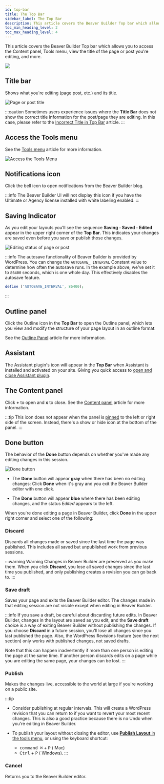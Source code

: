 ```yaml
---
id: top-bar
title: The Top Bar
sidebar_label: The Top Bar
description: This article covers the Beaver Builder Top bar which allows you to access the Content panel, Tools menu, view the title of the page or post you're editing, and more.
toc_min_heading_level: 2
toc_max_heading_level: 4
---
```


This article covers the Beaver Builder Top bar which allows you to access the Content panel, Tools menu, view the title of the page or post you're editing, and more.

![](/img/beaver-builder/user-interface--top-bar--1.jpg)

## Title bar

Shows what you're editing (page post, etc.) and its title.

![Page or post title](/img/beaver-builder/user-interface--top-bar--2.jpg)

:::caution
Sometimes users experience issues where the **Title Bar** does not show the correct title information for the post/page they are editing. In this case, please refer to the [Incorrect Title in Top Bar](troubleshooting/common-issues/title-bar-incorrect.md) article.
:::

## Access the Tools menu

See the [Tools menu](tools-menu.md) article for more information.

![Access the Tools Menu](/img/beaver-builder/user-interface--top-bar--3.jpg)

## Notifications icon
 
Click the bell icon to open notifications from the Beaver Builder blog.

:::info
The Beaver Builder UI will not display this icon if you have the Ultimate or Agency license installed with white labeling enabled.
:::

## Saving Indicator

As you edit your layouts you'll see the sequence **Saving - Saved - Edited** appear in the upper right corner of the **Top Bar**. This indicates your changes are saved even before you save or publish those changes.

![Editing status of page or post](/img/beaver-builder/user-interface--top-bar--4.jpg)

:::info
The autosave functionality of Beaver Builder is provided by WordPress. You can change the `AUTOSAVE_ INTERVAL`
Constant value to determine how often the autosave runs. In the example above, we've set it to `86400` seconds, which is one whole day. This effectively disables the autosave feature.

```php
define ('AUTOSAVE_INTERVAL', 86400);
```
:::

## Outline panel

Click the Outline icon in the **Top Bar** to open the Outline panel, which lets you view and modify the structure of your page layout in an outline format:

See the [Outline Panel](outline-panel.md) article for more information.

## Assistant

The Assistant plugin's icon will appear in the **Top Bar** when Assistant is installed and activated on your site. Giving you quick access to [open and close Assistant plugin](/assistant/plugin/launch-assistant).

## The Content panel
 
Click **+** to open and **x** to close. See the [Content panel](content-panel.md) article for more information.

:::tip
This icon does not appear when the panel is [pinned](content-panel.md#pinunpin-the-user-interface-ui) to the left or right side of the screen. Instead, there's a show or hide icon at the bottom of the panel.
:::

## Done button

The behavior of the **Done** button depends on whether you've made any editing changes
in this session.

![Done button](/img/beaver-builder/user-interface--top-bar--5.jpg)

* The **Done** button will appear **gray** when there has been no editing changes: Click **Done** when it's gray and you exit the Beaver Builder editor with one click.

* The **Done** button will appear **blue** where there has been editing changes, and the status _Edited_ appears to the left.

When you're done editing a page in Beaver Builder, click **Done** in the upper right corner and select one of the following:

### Discard

Discards all changes made or saved since the last time the page was published. This includes all saved but unpublished work from previous sessions.

:::warning Warning
Changes in Beaver Builder are preserved as you make them. When you click **Discard**, you lose all saved changes since the last time you published, and only publishing creates a revision you can go back to.
:::

### Save draft

Saves your page and exits the Beaver Builder editor. The changes made in that editing session are not visible except when editing in Beaver Builder.

:::info
If you save a draft, be careful about discarding future edits. In Beaver Builder, changes in the layout are saved as you edit, and the **Save draft** choice is a way of exiting Beaver Builder without publishing the changes. If you choose **Discard** in a future session, you'll lose all changes since you last published the page. Also, the WordPress Revisions feature (see the next section) only works with published changes, not saved drafts.

Note that this can happen inadvertently if more than one person is editing the page at the same time. If another person discards edits on a page while you are editing the same page, your changes can be lost.
:::

### Publish

Makes the changes live, accessible to the world at large if you're working on a public site.

:::tip
* Consider publishing at regular intervals. This will create a WordPress revision that you can return to if you want to revert your most recent changes. This is also a good practice because there is no Undo when you're editing in Beaver Builder.

* To publish your layout without closing the editor, use [**Publish Layout** in the tools menu](tools-menu.md#publish-layout), or using the keyboard shortcut:  

  * <kbd>command ⌘</kbd> + <kbd>P</kbd> (<i className="fab fa-apple"></i> Mac)
  * <kbd>Ctrl</kbd> + <kbd>P</kbd> (<i className="fab fa-windows"></i> Windows).
:::

### Cancel

Returns you to the Beaver Builder editor.
